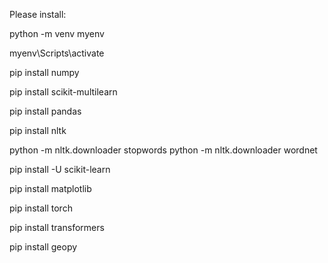 Please install:

python -m venv myenv

myenv\Scripts\activate

pip install numpy

pip install scikit-multilearn

pip install pandas

pip install nltk

python -m nltk.downloader stopwords
python -m nltk.downloader wordnet  

pip install -U scikit-learn

pip install matplotlib

pip install torch

pip install transformers

pip install geopy

